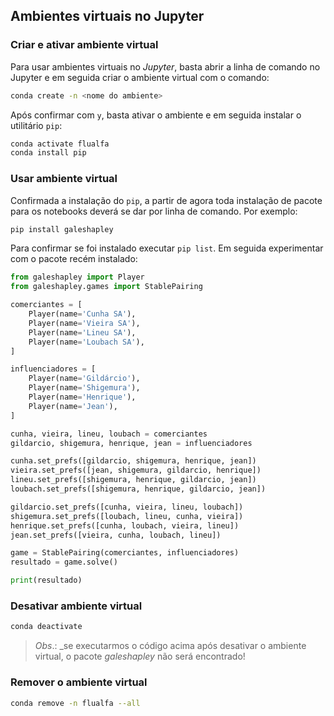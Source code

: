 ## Ambientes virtuais no Jupyter

### Criar e ativar ambiente virtual

Para usar ambientes virtuais no *Jupyter*, basta abrir a linha de comando no Jupyter e em seguida criar o ambiente virtual com o comando:

```sh
conda create -n <nome do ambiente>
```

Após confirmar com `y`, basta ativar o ambiente e em seguida instalar o utilitário `pip`:

```sh
conda activate flualfa
conda install pip
```

### Usar ambiente virtual

Confirmada a instalação do `pip`, a partir de agora toda instalação de pacote para os notebooks deverá se dar por linha de comando. Por exemplo:

```sh
pip install galeshapley
```

Para confirmar se foi instalado executar `pip list`. Em seguida experimentar com o pacote recém instalado:

```python
from galeshapley import Player
from galeshapley.games import StablePairing

comerciantes = [
    Player(name='Cunha SA'),
    Player(name='Vieira SA'),
    Player(name='Lineu SA'),
    Player(name='Loubach SA'),
]

influenciadores = [
    Player(name='Gildárcio'),
    Player(name='Shigemura'),
    Player(name='Henrique'),
    Player(name='Jean'),
]

cunha, vieira, lineu, loubach = comerciantes
gildarcio, shigemura, henrique, jean = influenciadores

cunha.set_prefs([gildarcio, shigemura, henrique, jean])
vieira.set_prefs([jean, shigemura, gildarcio, henrique])
lineu.set_prefs([shigemura, henrique, gildarcio, jean])
loubach.set_prefs([shigemura, henrique, gildarcio, jean])

gildarcio.set_prefs([cunha, vieira, lineu, loubach])
shigemura.set_prefs([loubach, lineu, cunha, vieira])
henrique.set_prefs([cunha, loubach, vieira, lineu])
jean.set_prefs([vieira, cunha, loubach, lineu])

game = StablePairing(comerciantes, influenciadores)
resultado = game.solve()

print(resultado)
```

### Desativar ambiente virtual

```sh
conda deactivate
```

>*Obs*.: _se executarmos o código acima após desativar o ambiente virtual, o pacote *galeshapley* não será encontrado!

### Remover o ambiente virtual

```sh
conda remove -n flualfa --all
```
